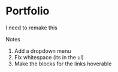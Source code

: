 # Portfolio
I need to remake this

Notes

1. Add a dropdown menu
2. Fix whitespace (its in the ul)
3. Make the blocks for the links hoverable